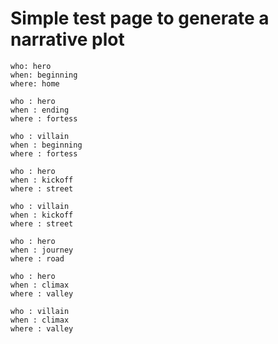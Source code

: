 # Simple test page to generate a narrative plot

```narcha event
who: hero
when: beginning
where: home
```

```narcha event
who : hero
when : ending
where : fortess
```

```narcha event
who : villain
when : beginning
where : fortess
```

```narcha event
who : hero
when : kickoff
where : street
```

```narcha event
who : villain
when : kickoff
where : street
```

```narcha event
who : hero
when : journey
where : road
```

```narcha event
who : hero
when : climax
where : valley
```

```narcha event
who : villain
when : climax
where : valley
```

```narcha plot

```
